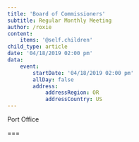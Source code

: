 ```yaml
---
title: 'Board of Commissioners'
subtitle: Regular Monthly Meeting
author: /roxie
content:
    items: '@self.children'
child_type: article
date: '04/18/2019 02:00 pm'
data:
    event:
        startDate: '04/18/2019 02:00 pm'
        allDay: false
        address:
            addressRegion: OR
            addressCountry: US
---
```


Port Office

===
